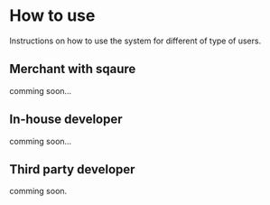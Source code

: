 # How to use
Instructions on how to use the system for different of type of users.

## Merchant with sqaure
comming soon...

## In-house developer
comming soon...

## Third party developer
comming soon.
